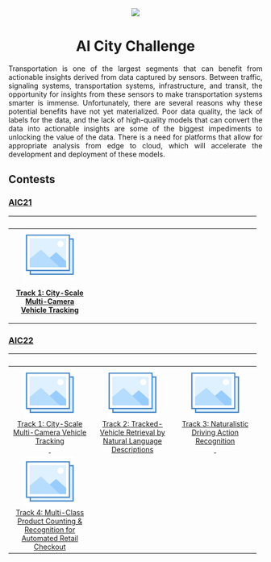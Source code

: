<div align="center">
<img src="data/ai_city.gif" width="1000">

AI City Challenge
=============================
</div>

<div align="justify">

Transportation is one of the largest segments that can benefit from actionable 
insights derived from data captured by sensors. Between traffic, signaling
systems, transportation systems, infrastructure, and transit, the opportunity
for insights from these sensors to make transportation systems smarter is
immense. Unfortunately, there are several reasons why these potential benefits
have not yet materialized. Poor data quality, the lack of labels for the data,
and the lack of high-quality models that can convert the data into actionable
insights are some of the biggest impediments to unlocking the value of the data.
There is a need for platforms that allow for appropriate analysis from edge to
cloud, which will accelerate the development and deployment of these models.

## Contests

### [AIC21](https://www.aicitychallenge.org/2021-ai-city/)

|                                                                               <img width=150/>                                                                                | <img width=150/> | <img width=150/> |
|:-----------------------------------------------------------------------------------------------------------------------------------------------------------------------------:|:----------------:|:----------------:|
| [![Track 1](../../data/photo.png)](aic21_track1.md) <br> [<p align="center" style="width: 150px;">**Track 1: City-Scale Multi-Camera Vehicle Tracking**</p>](aic21_track1.md) |                  |                  |

### [AIC22](https://www.aicitychallenge.org/)

|                                                                                 <img width=150/>                                                                                  |                                                                       <img width=150/>                                                                        |                                                                 <img width=150/>                                                                  |
|:---------------------------------------------------------------------------------------------------------------------------------------------------------------------------------:|:-------------------------------------------------------------------------------------------------------------------------------------------------------------:|:-------------------------------------------------------------------------------------------------------------------------------------------------:|
|                 [![Track 1](../../data/photo.png)](aic22_track1.md) <br> [Track 1: City-Scale <br> Multi-Camera Vehicle <br> Tracking<br>&nbsp;](aic22_track1.md)                 | [![Track 2](../../data/photo.png)](aic22_track2.md) <br> [Track 2: Tracked-<br>Vehicle Retrieval by <br> Natural Language <br> Descriptions](aic22_track2.md) | [![Track 3](../../data/photo.png)](aic22_track4.md) <br> [Track 3: Naturalistic <br> Driving Action <br> Recognition <br>&nbsp;](aic22_track3.md) |
| [![Track 4](../../data/photo.png)](aic22_track4.md) <br> [Track 4: Multi-Class <br> Product Counting & <br> Recognition for <br> Automated Retail <br> Checkout](aic22_track4.md) |

</div>
